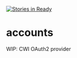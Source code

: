 [![Stories in Ready](https://badge.waffle.io/CWISoftware/accounts.png?label=ready&title=Ready)](https://waffle.io/CWISoftware/accounts)
# accounts
WIP: CWI OAuth2 provider
